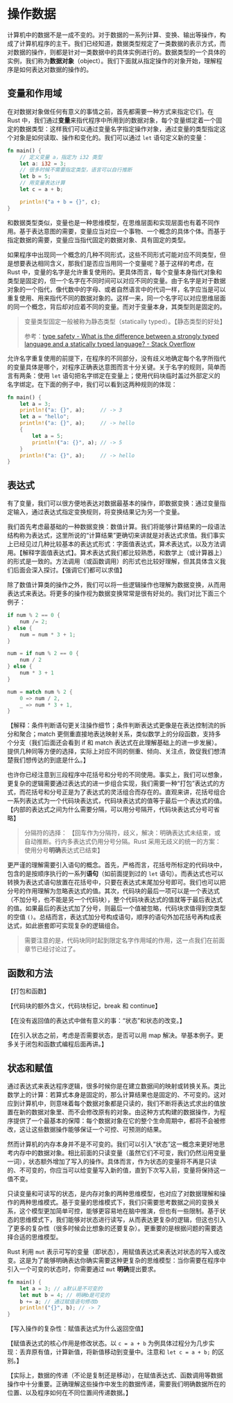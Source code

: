 # 操作数据

计算机中的数据不是一成不变的。对于数据的一系列计算、变换、输出等操作，构成了计算机程序的主干。我们已经知道，数据类型规定了一类数据的表示方式，而对数据的操作，则都是针对一类数据中的具体实例进行的。数据类型的一个具体的实例，我们称为**数据对象**（object）。我们下面就从指定操作的对象开始，理解程序是如何表达对数据的操作的。

## 变量和作用域

在对数据对象做任何有意义的事情之前，首先都需要一种方式来指定它们。在 Rust 中，我们通过**变量**来指代程序中所用到的数据对象，每个变量绑定着一个固定的数据类型：这样我们可以通过变量名字指定操作对象，通过变量的类型指定这个对象是如何读取、操作和变化的。我们可以通过 `let` 语句定义新的变量：

<!-- 我们自然可以给每个数据对象顺序编号、用编号指定数据（这正是 CPU 所做的事），但是为其起一个具有实际含义的名字，往往更加有利于我们理解、追踪和操作每个数据对象。我们也会希望这个名字与数据对象的类型是绑定的，确保我们不会错误使用名字背后的数据。 -->

```rust
fn main() {
    // 定义变量 a，指定为 i32 类型
    let a: i32 = 3;
    // 很多时候不需要指定类型，语言可以自行推断
    let b = 5;
    // 用变量表达计算
    let c = a + b;

    println!("a + b = {}", c);
}
```

和数据类型类似，变量也是一种思维模型，在思维层面和实现层面也有着不同作用。基于表达意图的需要，变量应当对应一个事物、一个概念的具体个体。而基于指定数据的需要，变量应当指代固定的数据对象、具有固定的类型。

如果程序中出现同一个概念的几种不同形式，这些不同形式可能对应不同类型，但是想要表达相同含义，那我们是否应当用同一个变量呢？基于这样的考虑，在 Rust 中，变量的名字是允许重复使用的。更具体而言，每个变量本身指代对象和类型是固定的，但一个名字在不同时间可以对应不同的变量。由于名字是对于数据对象的一个指代，像代数中的字母、或者自然语言中的代词一样，名字应当是可以重复使用、用来指代不同的数据对象的。这样一来，同一个名字可以对应思维层面的同一个概念，背后却对应着不同的变量。而对于变量本身，其类型则是固定的。

> 变量类型固定一般被称为静态类型（statically typed）。【静态类型的好处】
>
> 参考：[type safety - What is the difference between a strongly typed language and a statically typed language? - Stack Overflow](https://stackoverflow.com/questions/2690544/what-is-the-difference-between-a-strongly-typed-language-and-a-statically-typed)

允许名字重复使用的前提下，在程序的不同部分，没有歧义地确定每个名字所指代的变量具体是哪个，对程序正确表达意图而言十分关键。关于名字的规则，简单而言有两条：使用 `let` 语句把名字绑定在变量上；使用代码块临时盖过外部定义的名字绑定。在下面的例子中，我们可以看到这两种规则的体现：

<!-- 我们可以简单地将 `let` 视为分配新名字的工具。在作用域结束或出现新的同名的 `let` 之前，分配的名字将始终指代一个具有特定类型的数据对象： -->

```rust
fn main() {
    let a = 3;
    println!("a: {}", a);     // -> 3
    let a = "hello";
    println!("a: {}", a);     // -> hello
    {
        let a = 5;
        println!("a: {}", a); // -> 5
    }
    println!("a: {}", a);     // -> hello
}
```

## 表达式

有了变量，我们可以很方便地表达对数据最基本的操作，即数据变换：通过变量指定输入，通过表达式指定变换规则，将变换结果记为另一个变量。

我们首先考虑最基础的一种数据变换：数值计算。我们将能够计算结果的一段语法结构称为表达式，这里所说的“计算结果”更确切来讲就是对表达式求值。我们事实上已经见过几种比较基本的表达式形式：字面值表达式，算术表达式，以及方法调用。【解释字面值表达式】。算术表达式我们都比较熟悉，和数学上（或计算器上）的形式是一致的。方法调用（或函数调用）的形式也比较好理解，但其具体含义我们后面会深入探讨。【强调它们都可以求值】

除了数值计算类的操作之外，我们可以将一些逻辑操作也理解为数据变换，从而用表达式来表达。将更多的操作视为数据变换常常是很有好处的。我们对比下面三个例子：

```rust
if num % 2 == 0 {
    num /= 2;
} else {
    num = num * 3 + 1;
}
```

```rust
num = if num % 2 == 0 {
    num / 2
} else {
    num * 3 + 1
}
```

```rust
num = match num % 2 {
    0 => num / 2,
    _ => num * 3 + 1,
}
```

【解释：条件判断语句更关注操作细节；条件判断表达式更像是在表达控制流的拆分和聚合；match 更侧重直接地表达映射关系，类似数学上的分段函数，支持多个分支（我们后面还会看到 if 和 match 表达式在此理解基础上的进一步发展）。提供几种同等方便的选择，实际上对应不同的侧重、倾向、关注点，敦促我们想清楚我们想传达的到底是什么。】

也许你已经注意到三段程序中花括号和分号的不同使用。事实上，我们可以想象，更复杂的逻辑需要通过表达式的进一步组合实现，我们需要一种“打包”表达式的方式，而花括号和分号正是为了表达式的灵活组合而存在的。直观来讲，花括号组合一系列表达式为一个代码块表达式，代码块表达式的值等于最后一个表达式的值。【内部的表达式之间为什么需要分隔，可以用分号隔开，代码块表达式分号可省略】

> 分隔符的选择：
> 【回车作为分隔符，歧义，解决：明确表达式未结束，或自动推断。行内多表达式仍用分号分隔。Rust 采用无歧义的统一的方案：使用分号**明确**表达式已结束】

更严谨的理解需要引入语句的概念。首先，严格而言，花括号所标定的代码块中，包含的是按顺序执行的一系列**语句**（如前面提到过的 `let` 语句）。而表达式也可以转换为表达式语句放置在花括号中，只要在表达式末尾加分号即可。我们也可以把分号的作用理解为忽略表达式的值。其次，代码块的最后一项可以是一个表达式（不加分号，也不能是另一个代码块），整个代码块表达式的值就等于最后表达式的值。如果最后的表达式加了分号，则最后一个值被忽略，代码块求值得到空类型的空值 `()`。总结而言，表达式加分号构成语句，顺序的语句外加花括号再构成表达式，如此嵌套即可实现复杂的逻辑组合。

> 需要注意的是，代码块同时起到限定名字作用域的作用，这一点我们在前面章节已经讨论过了。

## 函数和方法

【打包和函数】

【代码块的额外含义，代码块标记，break 和 continue】

【在没有返回值的表达式中做有意义的事：“状态”和状态的改变。】

【在引入状态之前，考虑是否需要状态，是否可以用 map 解决。举基本例子。更多关于闭包和函数式编程后面再讲。】

## 状态和赋值

通过表达式来表达程序逻辑，很多时候你是在建立数据间的映射或转换关系。类比数学上的计算：若算式本身是固定的，那么计算结果也是固定的、不可变的。这对应到计算机中，则意味着每个数据对象都是只读的，我们不断将表达式求出的值放置在新的数据对象里、而不会修改原有的对象。由这种方式构建的数据操作，为程序提供了一个最基本的保障：每个数据对象在它的整个生命周期中，都将不会被修改，这让这些数据操作能够保证一个可控、可预测的结果。

然而计算机的内存本身并不是不可变的。我们可以引入“状态”这一概念来更好地思考内存中的数据对象。相比前面的只读变量（虽然它们不可变，我们仍然沿用变量一词），状态额外增加了写入的操作。具体而言，作为状态的变量将不再是只读的、不可变的，你应当可以给变量写入新的值，直到下次写入前，变量将保持这一值不变。

只读变量和可读写的状态，是内存对象的两种思维模型，也对应了对数据理解和操作的两种思维模式。基于变量的思维模式下，我们只需要思考数据之间的变换关系，这个模型更加简单可控，能够更容易地在脑中推演，但也有一些限制。基于状态的思维模式下，我们能够对状态进行读写，从而表达更复杂的逻辑，但这也引入了更多的复杂性（很多时候会比想象的还要复杂）。更重要的是根据问题的需要选择合适的思维模型。

Rust 利用 `mut` 表示可写的变量（即状态），用赋值表达式来表达对状态的写入或改变。这是为了能够明确表达你确实需要这种更复杂的思维模型：当你需要在程序中引入一个可变的状态时，你需要通过 `mut` **明确**提出要求。

```rust
fn main() {
    let a = 3; // a默认是不可变的
    let mut b = 4; // 明确b是可变的
    b += a; // 通过赋值语句修改b
    println!("{}", b); // -> 7
}
```

【写入操作的复杂性：赋值表达式为什么返回空值】

【赋值表达式的核心作用是修改状态。以 `c = a + b` 为例具体过程分为几步实现：丢弃原有值，计算新值，将新值移动到变量中。注意和 `let c = a + b;` 的区别。】

【实际上，数据的传递（不论是复制还是移动），在赋值表达式、函数调用等数据操作中十分重要。正确理解这些操作中发生的数据传递，需要我们明确数据所在的位置、以及程序如何在不同位置间传递数据。】
